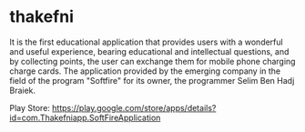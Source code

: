 # thakefni

It is the first educational application that provides users with a wonderful and useful experience, bearing educational and intellectual questions, and by collecting points, the user can exchange them for mobile phone charging charge cards. The application provided by the emerging company in the field of the program "Softfire" for its owner, the programmer Selim Ben Hadj Braiek.

Play Store: https://play.google.com/store/apps/details?id=com.Thakefniapp.SoftFireApplication
